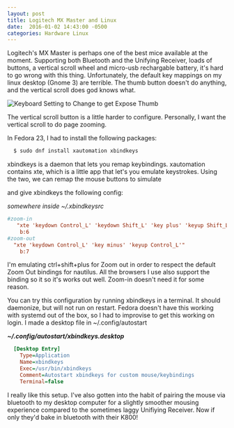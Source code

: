 ```yaml
---
layout: post
title: Logitech MX Master and Linux
date:  2016-01-02 14:43:00 -0500
categories: Hardware Linux
---
```


Logitech's MX Master is perhaps one of the best mice available at the moment. Supporting both Bluetooth and the Unifying Receiver, loads of buttons, a vertical scroll wheel and micro-usb rechargable battery, it's hard to go wrong with this thing. Unfortunately, the default key mappings on my linux desktop (Gnome 3) are terrible. The thumb button doesn't do anything, and the vertical scroll does god knows what.


![Keyboard Setting to Change to get Expose Thumb]( /assets/2016/logitech_thumbbutton.png)

The vertical scroll button is a little harder to configure. Personally, I want the vertical scroll to do page zooming.

In Fedora 23, I had to install the following packages:
~~~ bash
  $ sudo dnf install xautomation xbindkeys
~~~

xbindkeys is a daemon that lets you remap keybindings. xautomation contains xte, which is a little app that let's you emulate keystrokes. Using the two, we can remap the mouse buttons to simulate

and give xbindkeys the following config:

*somewhere inside ~/.xbindkeysrc*
~~~ ini
#zoom-in
   "xte 'keydown Control_L' 'keydown Shift_L' 'key plus' 'keyup Shift_L' 'keyup Control_L'"
    b:6
#zoom-out
  "xte 'keydown Control_L' 'key minus' 'keyup Control_L'"
    b:7
~~~

I'm emulating ctrl+shift+plus for Zoom out in order to respect the default Zoom Out bindings for nautilus. All the browsers I use also support the binding so it so it's works out well. Zoom-in doesn't need it for some reason.  


You can try this configuration by running xbindkeys in a terminal. It should daemonize, but will not run on restart. Fedora doesn't have this working with systemd out of the box, so I had to improvise to get this working on login. I made a desktop file in ~/.config/autostart

***~/.config/autostart/xbindkeys.desktop***
~~~ ini
  [Desktop Entry]
    Type=Application
    Name=xbindkeys
    Exec=/usr/bin/xbindkeys
    Comment=Autostart xbindkeys for custom mouse/keybindings
    Terminal=false
~~~

I really like this setup. I've also gotten into the habit of pairing the mouse via bluetooth to my desktop computer for a slightly smoother mousing experience compared to the sometimes laggy Unifiying Receiver. Now if only they'd bake in bluetooth with their K800!
